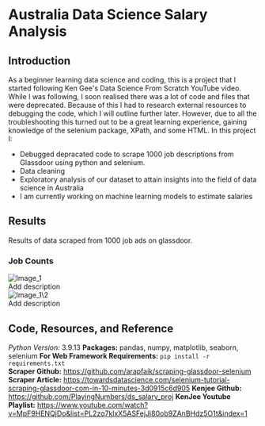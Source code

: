 # Australia Data Science Salary Analysis

## Introduction
As a beginner learning data science and coding, this is a project that I started following Ken Gee's Data Science From Scratch YouTube video. While I was following, I soon realised there was a lot of code and files that were deprecated. Because of this I had to research external resources to debugging the code, which I will outline further later. However, due to all the troubleshooting this turned out to be a great learning experience, gaining knowledge of the selenium package, XPath, and some HTML.
In this project I:
* Debugged depracated code to scrape 1000 job descriptions from Glassdoor using python and selenium.
* Data cleaning
* Exploratory analysis of our dataset to attain insights into the field of data science in Australia
* I am currently working on machine learning models to estimate salaries

## Results  
Results of data scraped from 1000 job ads on glassdoor.
### Job Counts
![Image_1](https://github.com/joshuadunn1/ds_salary_proj/blob/main/Counts_figure_cropped.png)  
Add description  
![Image_1\2](https://github.com/joshuadunn1/ds_salary_proj/blob/main/salary_figure_cropped.png)  
Add description  

## Code, Resources, and Reference

_Python Version:_   3.9.13
**Packages:**   pandas, numpy, matplotlib, seaborn, selenium
**For Web Framework Requirements:**   ```pip install -r requirements.txt```  
**Scraper Github:**  https://github.com/arapfaik/scraping-glassdoor-selenium  
**Scraper Article:**   https://towardsdatascience.com/selenium-tutorial-scraping-glassdoor-com-in-10-minutes-3d0915c6d905
**Kenjee Github:**   https://github.com/PlayingNumbers/ds_salary_proj
**KenJee Youtube Playlist:**  https://www.youtube.com/watch?v=MpF9HENQjDo&list=PL2zq7klxX5ASFejJj80ob9ZAnBHdz5O1t&index=1
